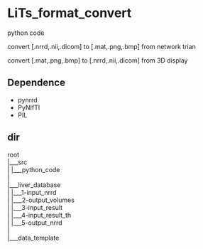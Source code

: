 # LiTs_format_convert

python code 

convert [.nrrd,.nii,.dicom] to [.mat,.png,.bmp] from network trian

convert [.mat,.png,.bmp] to [.nrrd,.nii,.dicom] from 3D display

## Dependence

* pynrrd
* PyNIfTI
* PIL

## dir 

root<br>
|___src<br>
|	|___python_code <br>
|<br>
|___liver_database<br>
|	|___1-input_nrrd<br>
|	|___2-output_volumes<br>
|	|___3-input_result<br>
|	|___4-input_result_th<br>
|	|___5-output_nrrd<br>
|<br>
|___data_template<br>

